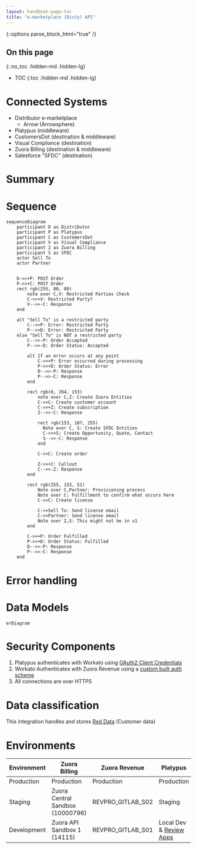 ```yaml
---
layout: handbook-page-toc
title: "e-marketplace (Disty) API"
---
```


{::options parse_block_html="true" /}

<link rel="stylesheet" type="text/css" href="/stylesheets/biztech.css" />

## On this page
{:.no_toc .hidden-md .hidden-lg}

- TOC
{:toc .hidden-md .hidden-lg}

# Connected Systems

- Distributor e-marketplace
  - Arrow (Arrowsphere)
- Platypus (middleware)
- CustomersDot (destination & middleware)
- Visual Compliance (destination)
- Zuora Billing (destination & middleware)
- Salesforce "SFDC" (destination)

# Summary


# Sequence
<div class="x-scrollable">
<div style="width: 1800px;">

```mermaid
sequenceDiagram
    participant D as Distributor
    participant P as Platypus
    participant C as CustomersDot
    participant V as Visual Compliance
    participant Z as Zuora Billing
    participant S as SFDC
    actor Sell To
    actor Partner


    D->>+P: POST Order
    P->>+C: POST Order
    rect rgb(255, 80, 80)
        note over C,V: Restricted Parties Check
        C->>+V: Restricted Party?
        V-->>-C: Response
    end

    alt "Sell To" is a restricted party
        C-->>P: Error: Restricted Party
        P-->>D: Error: Restricted Party
    else "Sell To" is NOT a restricted party
        C-->>-P: Order Accepted
        P-->>-D: Order Status: Accepted

        alt If an error occurs at any point
            C->>+P: Error occurred during processing
            P->>+D: Order Status: Error
            D-->>-P: Response
            P-->>-C: Response
        end

        rect rgb(0, 204, 153)
            note over C,Z: Create Zuora Entities
            C->>C: Create customer account
            C->>+Z: Create subscription
            Z-->>-C: Response

            rect rgb(153, 187, 255)
              Note over C, S: Create SFDC Entities
              C->>+S: Create Opportunity, Quote, Contact
              S-->>-C: Response
            end

            C->>C: Create order

            Z->>+C: Callout
            C-->>-Z: Response
        end

        rect rgb(255, 153, 51)
            Note over C,Partner: Provisioning process
            Note over C: Fulfillment to confirm what occurs here
            C->>C: Create license

            C->>Sell To: Send license email
            C->>Partner: Send license email
            Note over Z,S: This might not be in v1
        end

        C->>+P: Order Fulfilled
        P->>+D: Order Status: Fulfilled
        D-->>-P: Response
        P-->>-C: Response
    end
```

</div>
</div>

# Error handling

# Data Models

```mermaid
erDiagram

```

# Security Components

1. Platypus authenticates with Workato using [OAuth2 Client Credentials](https://docs.workato.com/api-mgmt/oauth2.html#request-access-token)
2. Workato Authenticates with Zuora Revenue using a [custom built auth scheme](https://www.zuora.com/developer/revpro-api/#tag/Authentication)
3. All connections are over HTTPS

# Data classification

This integration handles and stores [Red Data](/handbook/engineering/security/data-classification-standard.html#red) (Customer data)

# Environments

| Environment | Zuora Billing                    | Zuora Revenue     | Platypus                | Workato             | Netsuite   |
|-------------|----------------------------------|-------------------|-------------------------|---------------------|------------|
| Production  | Production                       | Production        | Production              | Production          | Production |
| Staging     | Zuora Central Sandbox (10000796) | REVPRO_GITLAB_S02 | Staging                 | Development/Testing | Sandbox 2  |
| Development | Zuora API Sandbox 1 (14115)      | REVPRO_GITLAB_S01 | Local Dev & [Review Apps](https://docs.gitlab.com/ee/ci/review_apps/) | Development         | Sandbox 1  |
